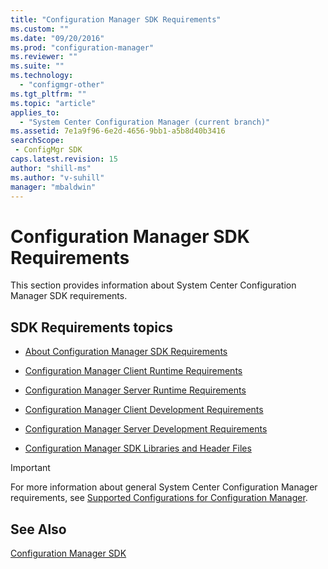 ```yaml
---
title: "Configuration Manager SDK Requirements"
ms.custom: ""
ms.date: "09/20/2016"
ms.prod: "configuration-manager"
ms.reviewer: ""
ms.suite: ""
ms.technology:
  - "configmgr-other"
ms.tgt_pltfrm: ""
ms.topic: "article"
applies_to:
  - "System Center Configuration Manager (current branch)"
ms.assetid: 7e1a9f96-6e2d-4656-9bb1-a5b8d40b3416searchScope: - ConfigMgr SDK
caps.latest.revision: 15
author: "shill-ms"
ms.author: "v-suhill"
manager: "mbaldwin"
---
```

# Configuration Manager SDK Requirements
This section provides information about System Center Configuration Manager SDK requirements.  

## SDK Requirements topics  

-   [About Configuration Manager SDK Requirements](../../../develop/core/reqs/about-configuration-manager-sdk-requirements.md)  

-   [Configuration Manager Client Runtime Requirements](../../../develop/core/reqs/client-runtime-requirements.md)  

-   [Configuration Manager Server Runtime Requirements](../../../develop/core/reqs/server-runtime-requirements.md)  

-   [Configuration Manager Client Development Requirements](../../../develop/core/reqs/client-development-requirements.md)  

-   [Configuration Manager Server Development Requirements](../../../develop/core/reqs/server-development-requirements.md)  

-   [Configuration Manager SDK Libraries and Header Files](../../../develop/core/reqs/configuration-manager-sdk-libraries-and-header-files.md)  

> [!IMPORTANT]
>  For more information about general System Center Configuration Manager requirements, see [Supported Configurations for Configuration Manager](http://go.microsoft.com/fwlink/p/?LinkId=248211).  

## See Also  
 [Configuration Manager SDK](../../../develop/core/misc/system-center-configuration-manager-sdk.md)

